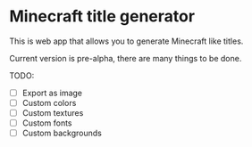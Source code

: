 # Minecraft title generator

This is web app that allows you to generate Minecraft like titles.

Current version is pre-alpha, there are many things to be done.

TODO: 
 - [ ] Export as image
 - [ ] Custom colors
 - [ ] Custom textures
 - [ ] Custom fonts
 - [ ] Custom backgrounds
